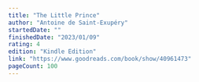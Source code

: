 ```yaml
---
title: "The Little Prince"
author: "Antoine de Saint-Exupéry"
startedDate: ""
finishedDate: "2023/01/09"
rating: 4
edition: "Kindle Edition"
link: "https://www.goodreads.com/book/show/40961473"
pageCount: 100
---
```



